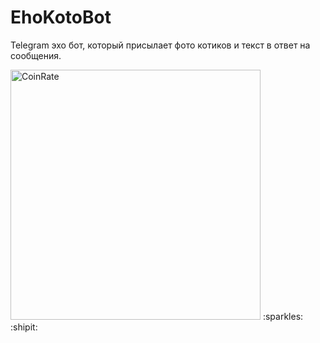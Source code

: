 # EhoKotoBot
Telegram эхо бот, который присылает фото котиков и текст в ответ на сообщения.

<img src="https://raw.githubusercontent.com/MarinaDVetrova/CoinRate/master/images/final.gif" width="400px" alt="CoinRate">
:sparkles:
:shipit: 
